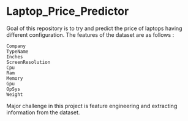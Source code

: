 # Laptop_Price_Predictor
Goal of this repository is to try and predict the price of laptops having different configuration. 
The features of the dataset are as follows :

    Company
    TypeName
    Inches
    ScreenResolution
    Cpu
    Ram
    Memory
    Gpu
    OpSys	
    Weight
Major challenge in this project is feature engineering and extracting information from the dataset.
